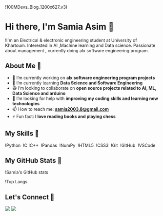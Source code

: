 !100MDevs_Blog_1200x627_v3)

# Hi there, I'm Samia Asim 👋

!I'm an Electrical & electronic engineering student at University of Khartoum. Interested in AI ,Machine learning and Data science. Passionate about management , currently doing alx software engineering program.

## About Me 🚀

- 🔭 I’m currently working on **alx software engineering program projects**
- 🌱 I’m currently learning **Data Science and Software Engineering**
- 😆 I’m looking to collaborate on **open source projects related to AI, ML, Data Science and arduino**
- 🤔 I’m looking for help with **improving my coding skills and learning new technologies**
- 📫 How to reach me: **samia2003.8@gmail.com**
- ⚡ Fun fact: **I love reading books and playing chess**

## My Skills 🚀

!Python 
!C
!C++ 
!Pandas 
!NumPy 
!HTML5 
!CSS3 
!Git 
!GitHub 
!VSCode 

## My GitHub Stats 🚀

!Samia's GitHub stats

!Top Langs

## Let's Connect 🚀

<p align="left">
<a href="[https://twitter.com/Samia8Asim](https://x.com/SamiaAsim25?s=09)"><img src="https://img.shields.io/badge/-Samia%20Asim-1877F2?style=flat&logo=Twitter&logoColor=white"/></a>
<a href="[https://www.linkedin.com/in/samia-asim-123456789/](https://www.linkedin.com/in/samia-asim-844479202?utm_source=share&utm_campaign=share_via&utm_content=profile&utm_medium=android_app)https://www.linkedin.com/in/samia-asim-844479202?utm_source=share&utm_campaign=share_via&utm_content=profile&utm_medium=android_app"><img src="https://img.shields.io/badge/-Samia%20Asim-1877F2?style=flat&logo=Linkedin&logoColor=white"/></a>
